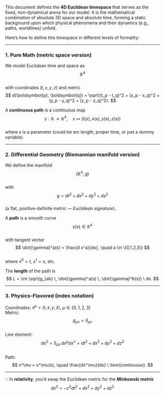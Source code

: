 This document defines the **4D Euclidean timespace** that serves as the fixed, non-dynamical arena for our model. It is the mathematical combination of absolute 3D space and absolute time, forming a static background upon which physical phenomena and their dynamics (e.g., paths, worldlines) unfold.

Here’s how to define this timespace in different levels of formality:

---

### **1. Pure Math (metric space version)**  
We model Euclidean time and space as  
$$
\mathbb{R}^4
$$  
with coordinates $(t, x, y, z)$ and metric  
$$
d(\boldsymbol{p}, \boldsymbol{q}) = \sqrt{(t_p - t_q)^2 + (x_p - x_q)^2 + (y_p - y_q)^2 + (z_p - z_q)^2}.
$$  

A **continuous path** is a continuous map  
$$
\gamma: \mathbb{R} \to \mathbb{R}^4, \quad s \mapsto (t(s), x(s), y(s), z(s))
$$  
where $s$ is a parameter (could be arc length, proper time, or just a dummy variable).  

---

### **2. Differential Geometry (Riemannian manifold version)**  
We define the manifold  
$$
(\mathbb{R}^4, g)
$$  
with  
$$
g = dt^2 + dx^2 + dy^2 + dz^2
$$  
(a flat, positive-definite metric — *Euclidean signature*).  

A **path** is a smooth curve  
$$
\gamma(s) \in \mathbb{R}^4
$$  
with tangent vector  
$$
\dot{\gamma}^a(s) = \frac{d x^a}{ds}, \quad a \in \{0,1,2,3\}
$$  
where $x^0 = t$, $x^1 = x$, etc.  

The **length** of the path is  
$$
L = \int \sqrt{g_{ab} \, \dot{\gamma}^a(s) \, \dot{\gamma}^b(s)} \ ds.
$$  

---

### **3. Physics-Flavored (index notation)**  
Coordinates: $x^\mu = (t, x, y, z)$, $\mu \in \{0,1,2,3\}$  
Metric:  
$$
g_{\mu\nu} = \delta_{\mu\nu}
$$  
Line element:  
$$
ds^2 = \delta_{\mu\nu} \, dx^\mu dx^\nu = dt^2 + dx^2 + dy^2 + dz^2
$$  
Path:  
$$
x^\mu = x^\mu(s), \quad \frac{dx^\mu}{ds} \ \text{continuous}.
$$  

---

💡 In **relativity**, you’d swap the Euclidean metric for the **Minkowski metric**  
$$
ds^2 = -c^2 dt^2 + dx^2 + dy^2 + dz^2
$$  
  


